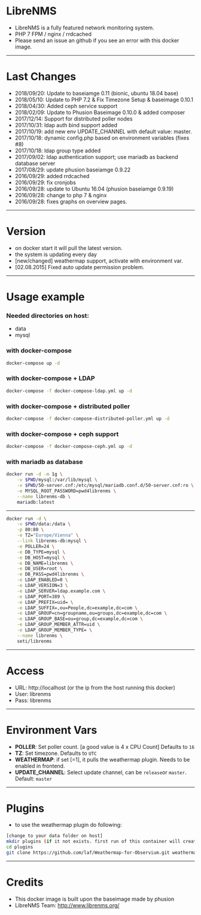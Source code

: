 LibreNMS
====

- LibreNMS is a fully featured network monitoring system.
- PHP 7 FPM / nginx / rrdcached
- Please send an issue an github if you see an error with this docker image.

---
Last Changes
===
- 2018/09/20: Update to baseiamge 0.11 (bionic, ubuntu 18.04 base)
- 2018/05/10: Update to PHP 7.2 & Fix Timezone Setup & baseimage 0.10.1
- 2018/04/30: Added ceph service support
- 2018/02/09: Update to Phusion Baseimage 0.10.0 & added composer
- 2017/12/14: Support for distributed poller nodes
- 2017/10/31: ldap auth bind support added
- 2017/10/19: add new env UPDATE_CHANNEL with default value: master.
- 2017/10/18: dynamic config.php based on environment variables (fixes #8)
- 2017/10/18: ldap group type added
- 2017/09/02: ldap authentication support; use mariadb as backend database server
- 2017/08/29: update phusion baseiamge 0.9.22
- 2016/09/29: added rrdcached
- 2016/09/29: fix cronjobs
- 2016/09/28: update to Ubuntu 16.04 (phusion baseiamge 0.9.19)
- 2016/09/28: change to php 7 & nginx
- 2016/09/28: fixes graphs on overview pages.

---
Version
===
- on docker start it will pull the latest version.
- the system is updating every day
- [new/changed] weathermap support, activate with environment var.
- [02.08.2015] Fixed auto update permission problem.

---
Usage example
===
### Needed directories on host:
- data
- mysql

### with docker-compose

```bash
docker-compose up -d
```

### with docker-compose + LDAP

```bash
docker-compose -f docker-compose-ldap.yml up -d
```

### with docker-compose + distributed poller

```bash
docker-compose -f docker-compose-distributed-poller.yml up -d
```

### with docker-compose + ceph support

```bash
docker-compose -f docker-compose-ceph.yml up -d
```

### with mariadb as database

```bash
docker run -d -m 1g \
	-v $PWD/mysql:/var/lib/mysql \
	-v $PWD/50-server.cnf:/etc/mysql/mariadb.conf.d/50-server.cnf:ro \
	-e MYSQL_ROOT_PASSWORD=pwd4librenms \
	--name librenms-db \
	mariadb:latest
```
---
```bash
docker run -d \
	-v $PWD/data:/data \
	-p 80:80 \
	-e TZ="Europe/Vienna" \
	--link librenms-db:mysql \
	-e POLLER=24 \
	-e DB_TYPE=mysql \
	-e DB_HOST=mysql \
	-e DB_NAME=librenms \
	-e DB_USER=root \
	-e DB_PASS=pwd4librenms \
	-e LDAP_ENABLED=0 \
	-e LDAP_VERSION=3 \
	-e LDAP_SERVER=ldap.example.com \
	-e LDAP_PORT=389 \
	-e LDAP_PREFIX=uid= \
	-e LDAP_SUFFIX=,ou=People,dc=example,dc=com \
	-e LDAP_GROUP=cn=groupname,ou=groups,dc=example,dc=com \
	-e LDAP_GROUP_BASE=ou=group,dc=example,dc=com \
	-e LDAP_GROUP_MEMBER_ATTR=uid \
	-e LDAP_GROUP_MEMBER_TYPE= \
	--name librenms \
	seti/librenms
```

---
Access
===
- URL: http://localhost (or the ip from the host running this docker)
- User: librenms
- Pass: librenms

---
Environment Vars
===
- **POLLER**: Set poller count. [a good value is 4 x CPU Count] Defaults to `16`
- **TZ**: Set timezone. Defaults to `UTC`
- **WEATHERMAP**: if set [=1], it pulls the weathermap plugin. Needs to be enabled in frontend.
- **UPDATE_CHANNEL**: Select update channel, can be `release`or `master`. Default: `master`

---
Plugins
===
- to use the weathermap plugin do following:

```bash
[change to your data folder on host]
mkdir plugins (if it not exists. first run of this container will create it.)
cd plugins
git clone https://github.com/laf/Weathermap-for-Observium.git weathermap
```


---
Credits
===
- This docker image is built upon the baseimage made by phusion
- LibreNMS Team: http://www.librenms.org/
